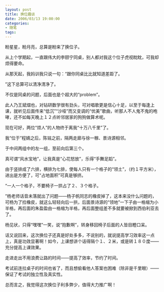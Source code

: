 ```yaml
---
layout: post
title: 换位趣谈
date: 2006/03/13 19:00:00
categories: 
- 随笔
tags: 
---
```


盼星星，盼月亮，总算是盼来了换位子。

从上个学期起，一直跟伟大的李颐宁同桌，别人都对我这个位子虎视眈眈，可我却烦得要命。

从那天起，我妈训我只说一句：“跟你同桌比比就知道差距了。

”这下总算可以清净清净了。

不仅是同桌的问题，后面也是个超大的“problem”。

此人乃王斌熠也，对钻研数学很有劲头，可对唱歌更是信心十足，以至于每逢上课，就听见后面传来“低沉”“沙哑”而又变调的“优美”歌曲，听那人不人鬼不鬼的咆哮，还不如每天晚上１２点听邻居家的狗狗做算术呢。

现在可好，两位“烦人”的人物终于离我“十万八千里”了。

我“位于”程婧之后，陈铭之前，隔两走廊与徐一稼、景诗源相邻。

于中间两组中的左一组，至前向后第三个。

真可谓“风水宝地”，让我真是“心花怒放”，乐得“手舞足蹈”。

由于竖排成了六排，横排为七排，使每人只有一个格子的“领土”，（约１平方米），进出是方便了，可“占地面积”可真是够挤。

“一人一个格子，不要椅子一拱占了２、３个格子。

”杨老师话音未落就出了问题——杨子帆同志的橡皮掉了，这本来没什么问题的，可杨为了捡橡皮，就这么轻轻向后一拱，后面景诗源的“领地”一下子由一格缩为小半格，再后面的朱盈盈由一格缩为半格，再后面整组差不多就要被掀到西伯利亚去了。

杨见状，只得“嘿嘿”一笑，说“抱歉啊”，转身移回椅子后面的人皆目瞪口呆。

话又说回来，这次换位子还真是好处多多，不说别的，就说提高学习效率这一点上，真是功效显著啊！如今，上课想讲个话得隔个１、２米，或是转１８０度——充分提高上课效果。

走进走出不用浪费让路的时间——提高了效率，节约了时间。

考试前连拉桌子的时间也省了，而且想偷看他人答案也困难（除非是千里眼）——保证了考试的独立性及真实性。

总而言之，我觉得这次换位子利多弊少，值得大力推广啊！
